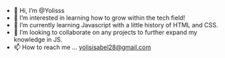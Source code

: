 - 👋 Hi, I’m @Yolisss
- 👀 I’m interested in learning how to grow within the tech field!
- 🌱 I’m currently learning Javascript with a little history of HTML and CSS. 
- 💞️ I’m looking to collaborate on any projects to further expand my knowledge in JS. 
- 📫 How to reach me ... yolisisabel28@gmail.com

<!---
Yolisss/Yolisss is a ✨ special ✨ repository because its `README.md` (this file) appears on your GitHub profile.
You can click the Preview link to take a look at your changes.
--->
